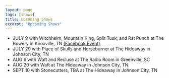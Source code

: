 ```yaml
---
layout: page
tags: [shows]
title: Upcoming Shows
excerpt: "Upcoming Shows"
---
```


- JULY 9 with Witchhelm, Mountain King, Split Tusk, and Rat Punch at The Bowery in Knoxville, TN [(Facebook Event)](https://www.facebook.com/events/1205386582828287/)
- JULY 29 with Place of Skulls and Horseburner at The Hideaway in Johnson City, TN
- AUG 6 with Waft and Recluse at The Radio Room in Greenville, SC
- AUG 20 with Waft at The Hideaway in Johnson City, TN
- SEPT 10 with Stonecutters, TBA at The Hideaway in Johnson City, TN
